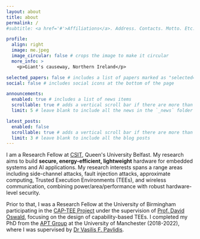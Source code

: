 ```yaml
---
layout: about
title: about
permalink: /
#subtitle: <a href='#'>Affiliations</a>. Address. Contacts. Motto. Etc.

profile:
  align: right
  image: me.jpeg
  image_circular: false # crops the image to make it circular
  more_info: >
    <p>Giant's causeway, Northern Ireland</p>

selected_papers: false # includes a list of papers marked as "selected={true}"
social: false # includes social icons at the bottom of the page

announcements:
  enabled: true # includes a list of news items
  scrollable: true # adds a vertical scroll bar if there are more than 3 news items
  limit: 5 # leave blank to include all the news in the `_news` folder

latest_posts:
  enabled: false
  scrollable: true # adds a vertical scroll bar if there are more than 3 new posts items
  limit: 3 # leave blank to include all the blog posts
---
```


I am a Research Fellow at [CSIT](https://www.qub.ac.uk/research-centres/csit/), Queen's University Belfast. My research aims to build **secure, energy-efficient, lightweight** hardware for embedded systems and AI applications. My research interests spans a range areas including side-channel attacks, fault injection attacks, approximate computing, Trusted Execution Environments (TEEs), and wireless communication, combining power/area/performance with robust hardware-level security. 

Prior to that, I was a Research Fellow at the University of Birmingham participating in the [CAP-TEE Project](https://cap-tee.org/) under the supervision of [Prof. David Oswald](https://www.birmingham.ac.uk/staff/profiles/computer-science/academic-staff/oswald-david), focusing on the design of capability-based TEEs. I completed my PhD from the [APT Group](https://www.cs.manchester.ac.uk/research/expertise/advanced-processor-technologies/) at the University of Manchester (2018-2022), where I was supervised by [Dr Vasilis F. Pavlidis](https://scholar.google.com/citations?user=-hDlKqwAAAAJ&hl=zh-CN).  

